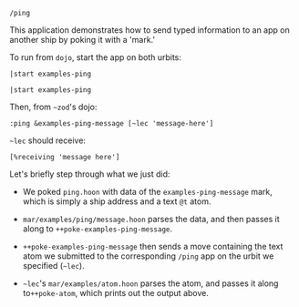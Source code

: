 `/ping`

This application demonstrates how to send typed information to an app on
another ship by poking it with a 'mark.'

To run from `dojo`, start the app on both urbits:

    |start examples-ping

    |start examples-ping

Then, from `~zod`'s dojo:

`:ping &examples-ping-message [~lec 'message-here']`

`~lec` should receive:

`[%receiving 'message here']`

Let's briefly step through what we just did:

- We poked `ping.hoon` with data of the `examples-ping-message` mark, which is
simply a ship address and a text `@t` atom.

- `mar/examples/ping/message.hoon` parses the data, and then passes it along to
`++poke-examples-ping-message`.

- `++poke-examples-ping-message` then sends a move containing the text atom we
submitted to the corresponding `/ping` app on the urbit we specified (`~lec`).

- `~lec`'s `mar/examples/atom.hoon` parses the atom, and passes it along
to`++poke-atom`, which prints out the output above.
